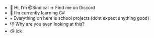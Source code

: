 - 👋 Hi, I’m @Sindical -> Find me on Discord
- 🌱 I’m currently learning C#
- 💀 Everything on here is school projects (dont expect anything good)
- 👎 Why are you even looking at this?
- 😘 idk

<!---
Sindical/Sindical is a ✨ special ✨ repository because its `README.md` (this file) appears on your GitHub profile.
You can click the Preview link to take a look at your changes.
--->
